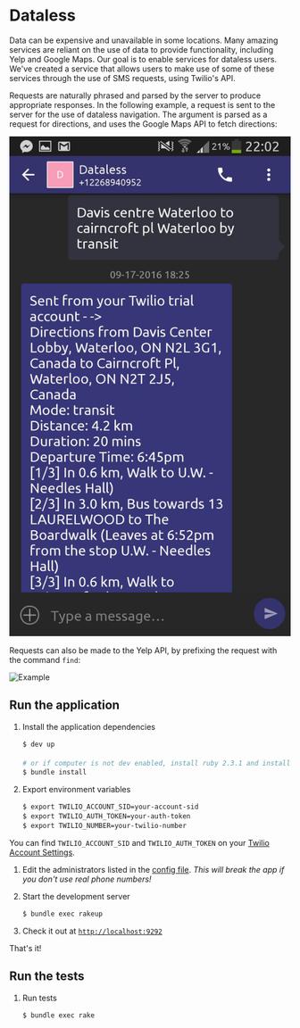 # Dataless
Data can be expensive and unavailable in some locations. Many amazing services are reliant on the use of data to provide functionality, including Yelp and Google Maps. Our goal is to enable services for dataless users. We've created a service that allows users to make use of some of these services through the use of SMS requests, using Twilio's API.

Requests are naturally phrased and parsed by the server to produce appropriate responses. In the following example, a request is sent to the server for the use of dataless navigation. The argument is parsed as a request for directions, and uses the Google Maps API to fetch directions:

![Example](./public/example.png)

Requests can also be made to the Yelp API, by prefixing the request with the command `find`:

![Example](./public/example2.png)

## Run the application

1. Install the application dependencies

    ```bash
    $ dev up 
    
    # or if computer is not dev enabled, install ruby 2.3.1 and install gems
    $ bundle install
    ```

1. Export environment variables

    ```bash
    $ export TWILIO_ACCOUNT_SID=your-account-sid
    $ export TWILIO_AUTH_TOKEN=your-auth-token
    $ export TWILIO_NUMBER=your-twilio-number
    ```

  You can find `TWILIO_ACCOUNT_SID` and `TWILIO_AUTH_TOKEN` on your
  [Twilio Account Settings](https://www.twilio.com/user/account/settings).

1. Edit the administrators listed in the [config file](config/administrators.yml). _This will break the app if you don't use real phone numbers!_

1. Start the development server

    ```bash
    $ bundle exec rakeup
    ```

1. Check it out at [`http://localhost:9292`](http://localhost:9292)

That's it!

## Run the tests

1. Run tests

    ```bash
    $ bundle exec rake
    ```

